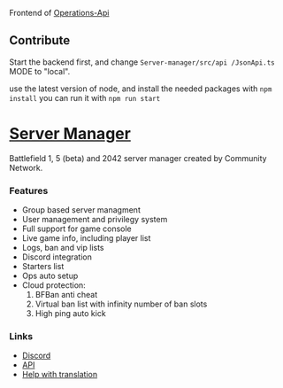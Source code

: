 Frontend of [Operations-Api](https://github.com/community-network/Operations-API)

## Contribute

Start the backend first, and change `Server-manager/src/api
/JsonApi.ts` MODE to "local".

use the latest version of node, 
and install the needed packages with `npm install`
you can run it with
`npm run start`

# [Server Manager](https://manager.gametools.network/)

Battlefield 1, 5 (beta) and 2042 server manager created by Community Network.

### Features

 * Group based server managment
 * User management and privilegy system
 * Full support for game console
 * Live game info, including player list
 * Logs, ban and vip lists
 * Discord integration
 * Starters list
 * Ops auto setup
 * Cloud protection:
    1. BFBan anti cheat
    2. Virtual ban list with infinity number of ban slots
    3. High ping auto kick

### Links

* [Discord](https://discord.gametools.network)
* [API](https://manager-api.gametools.network/docs/)
* [Help with translation](https://explore.transifex.com/gametools/servermanager/)
